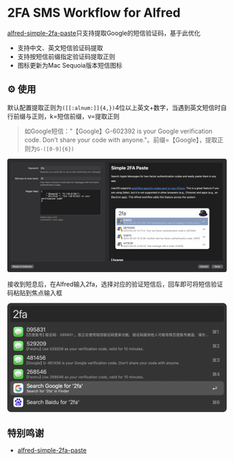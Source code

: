 # 2FA SMS Workflow for Alfred

[alfred-simple-2fa-paste](https://github.com/thebitguru/alfred-simple-2fa-paste)只支持提取Google的短信验证码，基于此优化
- 支持中文、英文短信验证码提取
- 支持按短信前缀指定验证码提取正则
- 图标更新为Mac Sequoia版本短信图标

## ⚙️ 使用

默认配置提取正则为`([[:alnum:]]{4,})`4位以上英文+数字，当遇到英文短信时自行前缀与正则，k=短信前缀，v=提取正则

> 如Google短信："【Google】G-602392 is your Google verification code. Don't share your code with anyone."。前缀=【Google】，提取正则为`G-([0-9]{6})`

![Preview](https://raw.githubusercontent.com/zhioak/pics/master/picgo/2025-03%2FiShot_2025-03-14_17.44.21-f98c44.png)

接收到短息后，在Alfred输入2fa，选择对应的验证短信后，回车即可将短信验证码粘贴到焦点输入框

![Preview](https://raw.githubusercontent.com/zhioak/pics/master/picgo/2025-03%2FiShot_2025-03-14_17.32.16-109bf4.png)


## 特别鸣谢

- [alfred-simple-2fa-paste](https://github.com/thebitguru/alfred-simple-2fa-paste)
